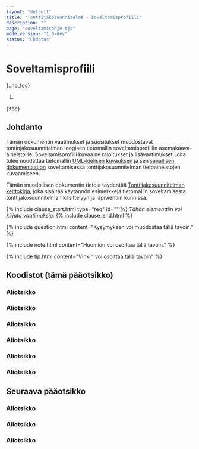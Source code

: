 ```yaml
---
layout: "default"
title: "Tonttijakosuunnitelma - soveltamisprofiili"
description: ""
page: "soveltamisohje-tjs"
modelversion: "1.0-dev"
status: "Ehdotus"
---
```

# Soveltamisprofiili
{:.no_toc}

1. 
{:toc}

## Johdanto

Tämän dokumentin vaatimukset ja suositukset muodostavat tontinjakosuunnitelman loogisen tietomallin soveltamisprofiilin asemakaava-aineistoille. Soveltamisprofiili kuvaa ne rajoitukset ja lisävaatimukset, joita tulee noudattaa tietomallin [UML-kielisen kuvauksen](../../looginenmalli/uml/) ja sen [sanallisen dokumentaation](../../looginenmalli/dokumentaatio/) soveltamisessa tonttijakosuunnitelman tietoaineistojen kuvaamiseen.

Tämän muodollisen dokumentin tietoja täydentää [Tonttijakosuunnitelman keittokirja](./keittokirja.html), joka sisältää käytännön esimerkkejä tietomallin soveltamisesta tonttijakosuunnitelman käsittelyyn ja läpivientiin kunnissa.

{% include clause_start.html type="req" id="" %} <!-- id esim: prof-ak/vaat-kaavakohdelaji. Mitä type="req" tarkoittaa? -->
*Tähän elementtiin voi kirjata vaatimuksia.*
{% include clause_end.html %}

{% include question.html content="Kysymyksen voi muodostaa tällä tavoin." %}

{% include note.html content="Huomion voi osoittaa tällä tavoin." %}

{% include tip.html content="Vinkin voi osoittaa tällä tavoin" %}

<!-- **Koodi**: <http://uri.suomi.fi/codelist/rytj/RY_KaavamaaraysLaji_AK/code/01>  <- Tässä esimerkki, miten voidaan viitata suoraan koodiin koodistot-palvelussa. -->

## Koodistot (tämä pääotsikko)

### Aliotsikko

### Aliotsikko

### Aliotsikko

### Aliotsikko

### Aliotsikko

### Aliotsikko

## Seuraava pääotsikko

### Aliotsikko

### Aliotsikko

### Aliotsikko
